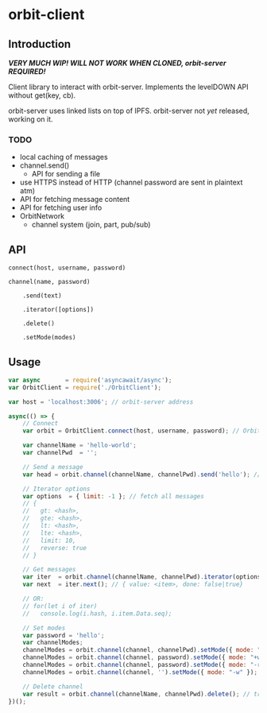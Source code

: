 # orbit-client

## Introduction

***VERY MUCH WIP! WILL NOT WORK WHEN CLONED, orbit-server REQUIRED!***

Client library to interact with orbit-server. Implements the levelDOWN API without get(key, cb).

orbit-server uses linked lists on top of IPFS. orbit-server not *yet* released, working on it.

### TODO
- local caching of messages
- channel.send()
    - API for sending a file
- use HTTPS instead of HTTP (channel password are sent in plaintext atm)
- API for fetching message content
- API for fetching user info
- OrbitNetwork
    + channel system (join, part, pub/sub)

## API
    connect(host, username, password)

    channel(name, password)

        .send(text)

        .iterator([options])

        .delete()

        .setMode(modes)

## Usage
```javascript
var async       = require('asyncawait/async');
var OrbitClient = require('./OrbitClient');

var host = 'localhost:3006'; // orbit-server address

async(() => {
    // Connect
    var orbit = OrbitClient.connect(host, username, password); // OrbitClient

    var channelName = 'hello-world';
    var channelPwd  = '';

    // Send a message
    var head = orbit.channel(channelName, channelPwd).send('hello'); // <ipfs-hash>

    // Iterator options
    var options  = { limit: -1 }; // fetch all messages
    // { 
    //   gt: <hash>, 
    //   gte: <hash>,
    //   lt: <hash>,
    //   lte: <hash>,
    //   limit: 10,
    //   reverse: true
    // }

    // Get messages
    var iter  = orbit.channel(channelName, channelPwd).iterator(options); // Symbol.iterator
    var next  = iter.next(); // { value: <item>, done: false|true}

    // OR:
    // for(let i of iter)
    //   console.log(i.hash, i.item.Data.seq);

    // Set modes
    var password = 'hello';
    var channelModes;
    channelModes = orbit.channel(channel, channelPwd).setMode({ mode: "+r", params: { password: password } }); // { modes: { r: { password: 'hello' } } }
    channelModes = orbit.channel(channel, password).setMode({ mode: "+w", params: { ops: [orbit.user.id] } }); // { modes: { ... } }
    channelModes = orbit.channel(channel, password).setMode({ mode: "-r" }); // { modes: { ... } }
    channelModes = orbit.channel(channel, '').setMode({ mode: "-w" }); // { modes: {} }

    // Delete channel
    var result = orbit.channel(channelName, channelPwd).delete(); // true | false
})();
```

